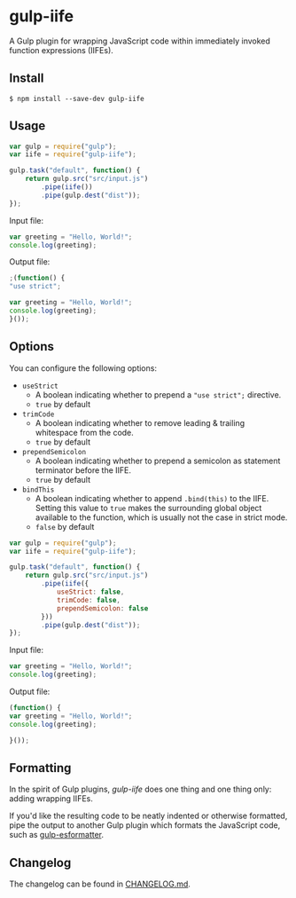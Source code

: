 # gulp-iife

A Gulp plugin for wrapping JavaScript code within immediately invoked function expressions (IIFEs).


## Install

```
$ npm install --save-dev gulp-iife
```


## Usage

```js
var gulp = require("gulp");
var iife = require("gulp-iife");

gulp.task("default", function() {
	return gulp.src("src/input.js")
		.pipe(iife())
		.pipe(gulp.dest("dist"));
});
```

Input file:

```js
var greeting = "Hello, World!";
console.log(greeting);
```

Output file:

```js
;(function() {
"use strict";

var greeting = "Hello, World!";
console.log(greeting);
}());
```

## Options

You can configure the following options:

- `useStrict`
    - A boolean indicating whether to prepend a `"use strict";` directive.
    - `true` by default
- `trimCode`
    - A boolean indicating whether to remove leading & trailing whitespace from the code.
    - `true` by default
- `prependSemicolon`
    - A boolean indicating whether to prepend a semicolon as statement terminator before the IIFE.
    - `true` by default
- `bindThis`
    - A boolean indicating whether to append `.bind(this)` to the IIFE. Setting this value to `true` makes the surrounding global object available to the function, which is usually not the case in strict mode.
    - `false` by default

```js
var gulp = require("gulp");
var iife = require("gulp-iife");

gulp.task("default", function() {
	return gulp.src("src/input.js")
		.pipe(iife({
            useStrict: false,
            trimCode: false,
            prependSemicolon: false
        }))
		.pipe(gulp.dest("dist"));
});
```

Input file:

```js
var greeting = "Hello, World!";
console.log(greeting);

```

Output file:

```js
(function() {
var greeting = "Hello, World!";
console.log(greeting);

}());

```


## Formatting

In the spirit of Gulp plugins, *gulp-iife* does one thing and one thing only: adding wrapping IIFEs.

If you'd like the resulting code to be neatly indented or otherwise formatted, pipe the output to another Gulp plugin which formats the JavaScript code, such as [gulp-esformatter](https://github.com/sindresorhus/gulp-esformatter).


## Changelog

The changelog can be found in [CHANGELOG.md](https://github.com/mariusschulz/gulp-iife/blob/master/CHANGELOG.md).
